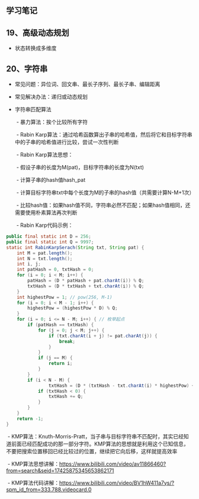 ## 学习笔记
##  19、高级动态规划

- 状态转换成多维度

## 20、字符串

- 常见问题：异位词、回文串、最长子序列、最长子串、编辑距离

- 常见解决办法：递归或动态规划

- 字符串匹配算法

  ​	- 暴力算法：挨个比较所有字符

  ​	- Rabin Karp算法：通过哈希函数算出子串的哈希值，然后将它和目标字符串中的子串的哈希值进行比较，尝试一次性判断

  ​	- Rabin Karp算法思想：

  ​		- 假设子串的长度为M(pat)，目标字符串的长度为N(txt)

  ​		- 计算子串的hash值hash_pat

  ​		- 计算目标字符串txt中每个长度为M的子串的hash值（共需要计算N-M+1次）

  ​		- 比较hash值：如果hash值不同，字符串必然不匹配；如果hash值相同，还需要使用朴素算法再次判断

  ​	- Rabin Karp代码示例：

```java
public final static int D = 256;
public final static int Q = 9997;
static int RabinKarpSerach(String txt, String pat) {
    int M = pat.length();
    int N = txt.length();
    int i, j;
    int patHash = 0, txtHash = 0;
    for (i = 0; i < M; i++) {
        patHash = (D * patHash + pat.charAt(i)) % Q;
        txtHash = (D * txtHash + txt.charAt(i)) % Q;
    }
    int highestPow = 1; // pow(256, M-1)
    for (i = 0; i < M - 1; i++) {
        highestPow = (highestPow * D) % Q;
    }
    for (i = 0; i <= N - M; i++) { // 枚举起点
        if (patHash == txtHash) {
            for (j = 0; j < M; j++) {
                if (txt.charAt(i + j) != pat.charAt(j)) {
                    break;
                }
            }
            if (j == M) {
                return i;
            }
        }
        if (i < N - M) {
        		txtHash = (D * (txtHash - txt.charAt(i) * highestPow) + txt.charAt(i + M)) % Q;
            if (txtHash < 0) {
                txtHash += Q;
            }
        }
    }
    return -1;
}
```

​		- KMP算法：Knuth-Morris-Pratt，当子串与目标字符串不匹配时，其实已经知道前面已经匹配成功的那一部分字符。KMP算法的思想就是利用这个已知信息，不要把搜索位置移回已经比较过的位置，继续把它向后移，这样就提高效率

​			- KMP算法思想讲解：https://www.bilibili.com/video/av11866460?from=search&seid=17425875345653862171

​			- KMP算法代码讲解：https://www.bilibili.com/video/BV1hW411a7ys/?spm_id_from=333.788.videocard.0